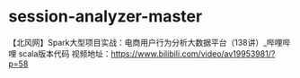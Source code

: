 # session-analyzer-master

【北风网】Spark大型项目实战：电商用户行为分析大数据平台（138讲）_哔哩哔哩  scala版本代码
视频地址：https://www.bilibili.com/video/av19953981/?p=58
